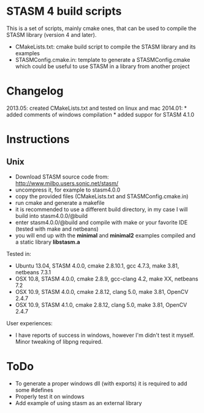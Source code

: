 STASM 4 build scripts
=====================

This is a set of scripts, mainly cmake ones, that can be used to compile the STASM library (version 4 and later).
* CMakeLists.txt: cmake build script to compile the STASM library and its examples
* STASMConfig.cmake.in: template to generate a STASMConfig.cmake which could be useful to use STASM in a library from another project

Changelog
=========
2013.05: created CMakeLists.txt and tested on linux and mac
2014.01:  * added comments of windows compilation
          * added suppor for STASM 4.1.0
          
Instructions
============

Unix
----

* Download STASM source code from: http://www.milbo.users.sonic.net/stasm/ 
* uncompress it, for example to stasm4.0.0
* copy the provided files (CMakeLists.txt and STASMConfig.cmake.in)
* run cmake and generate a makefile
* it is recommended to use a different build directory, in my case I will build into stasm4.0.0/@build
* enter stasm4.0.0/@build and compile with make or your favorite IDE (tested with make and netbeans)
* you will end up with the __minimal__ and __minimal2__ examples compiled and a static library __libstasm.a__


Tested in:
* Ubuntu 13.04, STASM 4.0.0, cmake 2.8.10.1, gcc 4.7.3, make 3.81, netbeans 7.3.1
* OSX 10.8, STASM 4.0.0, cmake 2.8.9, gcc-clang 4.2, make XX, netbeans 7.2
* OSX 10.9, STASM 4.0.0, cmake 2.8.12, clang 5.0, make 3.81, OpenCV 2.4.7
* OSX 10.9, STASM 4.1.0, cmake 2.8.12, clang 5.0, make 3.81, OpenCV 2.4.7

User experiences:
* I have reports of success in windows, however I'm didn't test it myself. Minor tweaking of libpng required.

ToDo
============
* To generate a proper windows dll (with exports) it is required to add some #defines
* Properly test it on windows
* Add example of using stasm as an external library
